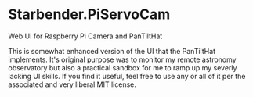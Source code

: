 # Starbender.PiServoCam
Web UI for Raspberry Pi Camera and PanTiltHat

This is somewhat enhanced version of the UI that the PanTiltHat implements. It's original purpose was to monitor my remote astronomy observatory but also a practical sandbox for me to ramp up my severly lacking UI skills. If you find it useful, feel free to use any or all of it per the associated and very liberal MIT license.
